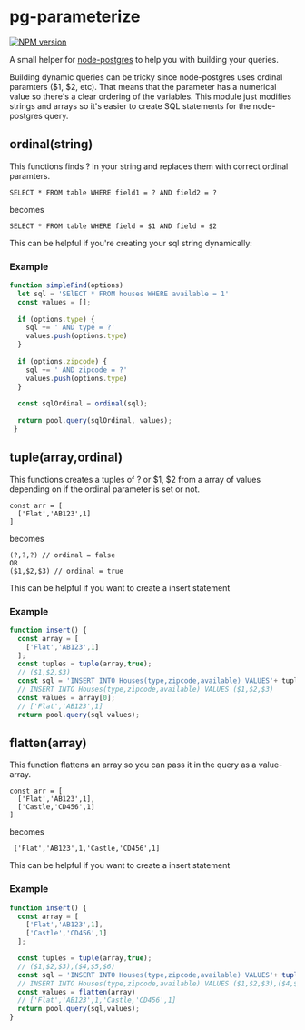 # pg-parameterize

<span class="badge-npmversion"><a href="https://npmjs.org/package/pg-parameterize" title="View this project on NPM"><img src="https://img.shields.io/npm/v/pg-parameterize.svg" alt="NPM version" /></a></span>

A small helper for [node-postgres](https://github.com/brianc/node-postgres) to help you with building your queries.

Building dynamic queries can be tricky since node-postgres uses ordinal paramters ($1, $2, etc). That means that the parameter has a numerical value so there's a clear ordering of the variables. This module just modifies strings and arrays so it's easier to create SQL statements for the node-postgres query.

## ordinal(string)
This functions finds ? in  your string and replaces them with correct ordinal paramters.

```
SELECT * FROM table WHERE field1 = ? AND field2 = ?
```
becomes
```
SELECT * FROM table WHERE field = $1 AND field = $2
```

This can be helpful if you're creating your sql string dynamically:

### Example
```javascript
function simpleFind(options)
  let sql = 'SElECT * FROM houses WHERE available = 1'
  const values = [];
  
  if (options.type) {
    sql += ' AND type = ?'
    values.push(options.type)
  }
  
  if (options.zipcode) {
    sql += ' AND zipcode = ?'
    values.push(options.type)
  }
  
  const sqlOrdinal = ordinal(sql);
  
  return pool.query(sqlOrdinal, values);
 }
 ```

## tuple(array,ordinal)
This functions creates a tuples of ? or $1, $2 from a array of values depending on if the ordinal parameter is set or not.

```
const arr = [
  ['Flat','AB123',1]  
]
```
becomes
```
(?,?,?) // ordinal = false
OR
($1,$2,$3) // ordinal = true
```

This can be helpful if you want to create a insert statement
### Example
```javascript
function insert() {
  const array = [
    ['Flat','AB123',1]    
  ];
  const tuples = tuple(array,true);
  // ($1,$2,$3)
  const sql = 'INSERT INTO Houses(type,zipcode,available) VALUES'+ tuples ;
  // INSERT INTO Houses(type,zipcode,available) VALUES ($1,$2,$3)  
  const values = array[0];
  // ['Flat','AB123',1]
  return pool.query(sql values);
```

## flatten(array)
This function flattens an array so you can pass it in the query as a value-array.

```
const arr = [
  ['Flat','AB123',1],
  ['Castle,'CD456',1]
]
```
becomes
```
 ['Flat','AB123',1,'Castle,'CD456',1]
```

This can be helpful if you want to create a insert statement
### Example
```javascript
function insert() {
  const array = [
    ['Flat','AB123',1],
    ['Castle','CD456',1]
  ];

  const tuples = tuple(array,true);
  // ($1,$2,$3),($4,$5,$6)
  const sql = 'INSERT INTO Houses(type,zipcode,available) VALUES'+ tuple(values,true);
  // INSERT INTO Houses(type,zipcode,available) VALUES ($1,$2,$3),($4,$5,$6)
  const values = flatten(array)
  // ['Flat','AB123',1,'Castle,'CD456',1]
  return pool.query(sql,values);
}